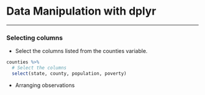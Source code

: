 # Data Manipulation with dplyr
---
### Selecting columns
* Select the columns listed from the counties variable.
```r
counties %>%
  # Select the columns 
  select(state, county, population, poverty)
```
* Arranging observations
